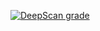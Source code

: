 [![DeepScan grade](https://deepscan.io/api/teams/10972/projects/24475/branches/755712/badge/grade.svg)](https://deepscan.io/dashboard#view=project&tid=10972&pid=24475&bid=755712)
